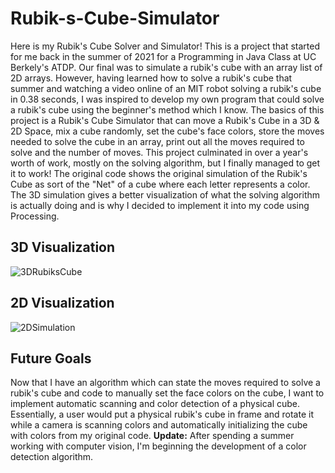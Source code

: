 # Rubik-s-Cube-Simulator
Here is my Rubik's Cube Solver and Simulator! This is a project that started for me back in the summer of 2021 for a Programming in Java Class at UC Berkely's ATDP. Our final was to simulate a rubik's cube with an array list of 2D arrays. However, having learned how to solve a rubik's cube that summer and watching a video online of an MIT robot solving a rubik's cube in 0.38 seconds, I was inspired to develop my own program that could solve a rubik's cube using the beginner's method which I know. The basics of this project is a Rubik's Cube Simulator that can move a Rubik's Cube in a 3D & 2D Space, mix a cube randomly, set the cube's face colors, store the moves needed to solve the cube in an array, print out all the moves required to solve and the number of moves. This project culminated in over a year's worth of work, mostly on the solving algorithm, but I finally managed to get it to work! The original code shows the original simulation of the Rubik's Cube as sort of the "Net" of a cube where each letter represents a color. The 3D simulation gives a better visualization of what the solving algorithm is actually doing and is why I decided to implement it into my code using Processing. 

## 3D Visualization
![3DRubiksCube](https://github.com/Hunter-Rohovit/Rubik-s-Cube-Simulator/assets/105554281/d1e9562a-e22d-4be7-a98c-f0ecc1959036)

## 2D Visualization
![2DSimulation](https://github.com/Hunter-Rohovit/Rubik-s-Cube-Simulator/assets/105554281/e374ed21-0d6f-4811-bd73-dce20056fcb8)

## Future Goals
Now that I have an algorithm which can state the moves required to solve a rubik's cube and code to manually set the face colors on the cube, I want to implement automatic scanning and color detection of a physical cube. Essentially, a user would put a physical rubik's cube in frame and rotate it while a camera is scanning colors and automatically initializing the cube with colors from my original code. ****Update:**** After spending a summer working with computer vision, I'm beginning the development of a color detection algorithm.
